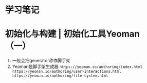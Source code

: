 # 学习笔记

# 初始化与构建 | 初始化工具Yeoman（一）
  1. 一般会把generator称作脚手架
  2. Yeoman是脚手架生成器
    ```
    https://yeoman.io/authoring/index.html
    https://yeoman.io/authoring/user-interactions.html
    https://yeoman.io/authoring/file-system.html
    ```
  